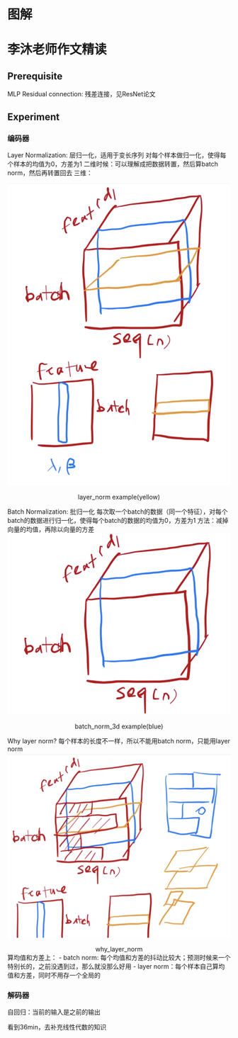 # 图解



#  李沐老师作文精读

## Prerequisite
MLP
Residual connection: 残差连接，见ResNet论文

## Experiment
### 编码器
Layer Normalization: 层归一化，适用于变长序列 
对每个样本做归一化，使得每个样本的均值为0，方差为1
二维时候：可以理解成把数据转置，然后算batch norm，然后再转置回去
三维：

![layer_norm](../imgs/layer_norm.png)
<center>layer_norm example(yellow)</center>

Batch Normalization: 批归一化
每次取一个batch的数据（同一个特征），对每个batch的数据进行归一化，使得每个batch的数据的均值为0，方差为1
方法：减掉向量的均值，再除以向量的方差
![batch_norm_3d.png](../imgs/batch_norm_3d.png "batch_norm_3d")
<center>batch_norm_3d example(blue)</center>

Why layer norm?
每个样本的长度不一样，所以不能用batch norm，只能用layer norm
![why_layer_norm](../imgs/why_layer_norm.png)
<center>why_layer_norm</center>
算均值和方差上：
- batch norm: 每个均值和方差的抖动比较大；预测时候来一个特别长的，之前没遇到过，那么就没那么好用
- layer norm：每个样本自己算均值和方差，同时不用存一个全局的

### 解码器
自回归：当前的输入是之前的输出

看到36min，去补充线性代数的知识
